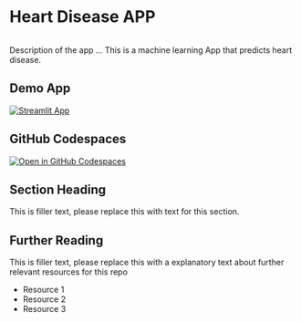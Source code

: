 # Heart Disease APP 
```
```

Description of the app ...
This is a machine learning App that predicts heart disease.


## Demo App

[![Streamlit App](https://static.streamlit.io/badges/streamlit_badge_black_white.svg)](Heart-Disease-Streamlit-App.app/)

## GitHub Codespaces

[![Open in GitHub Codespaces](https://github.com/codespaces/badge.svg)](https://codespaces.new/streamlit/app-starter-kit?quickstart=1)

## Section Heading

This is filler text, please replace this with text for this section.

## Further Reading

This is filler text, please replace this with a explanatory text about further relevant resources for this repo
- Resource 1
- Resource 2
- Resource 3
